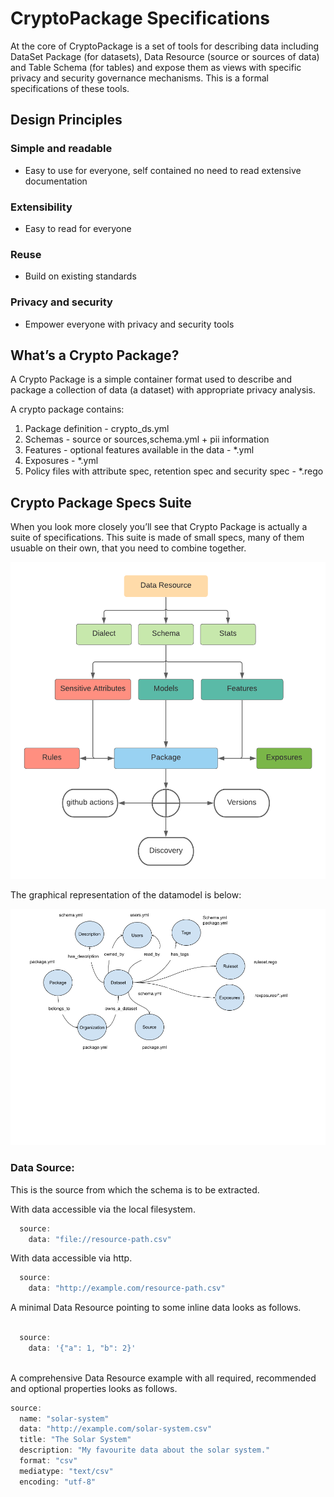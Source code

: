 # CryptoPackage Specifications
At the core of CryptoPackage is a set of tools for describing data including DataSet Package (for datasets), Data Resource (source or sources of data) and Table Schema (for tables) and expose them as views with specific privacy and security governance mechanisms. This is a formal specifications of these tools.

## Design Principles
### Simple and readable
* Easy to use for everyone, self contained no need to read extensive documentation
### Extensibility
* Easy to read for everyone
### Reuse 
* Build on existing standards
### Privacy and security
* Empower everyone with privacy and security tools 



## What’s a Crypto Package?
A Crypto Package is a simple container format used to describe and package a collection of data (a dataset) with appropriate privacy analysis.

A crypto package contains:
1. Package definition - crypto_ds.yml
2. Schemas - source or sources,schema.yml + pii information
3. Features - optional features available in the data - *.yml
4. Exposures - *.yml 
4. Policy files with attribute spec, retention spec and security spec - *.rego



## Crypto Package Specs Suite
When you look more closely you’ll see that Crypto Package is actually a suite of specifications. This suite is made of small specs, many of them usuable on their own, that you need to combine together.

![CryptoPackage Spec](./images/CryptoPackage_Spec.png "CryptoPackage Specification")

The graphical representation of the datamodel is below:

![CryptoPackage Graph Spec](./images/Package-Spec.png "CryptoPackage Graph Specification")

### Data Source:

This is the source from which the schema is to be extracted.

With data accessible via the local filesystem.

```javascript
  source: 
    data: "file://resource-path.csv"
```

With data accessible via http.

```javascript 
  source: 
    data: "http://example.com/resource-path.csv"
```

A minimal Data Resource pointing to some inline data looks as follows.

```javascript

  source: 
    data: '{"a": 1, "b": 2}'
    

```

A comprehensive Data Resource example with all required, recommended and optional properties looks as follows.

```javascript
source:
  name: "solar-system"
  data: "http://example.com/solar-system.csv"
  title: "The Solar System"
  description: "My favourite data about the solar system."
  format: "csv"
  mediatype: "text/csv"
  encoding: "utf-8"

```






